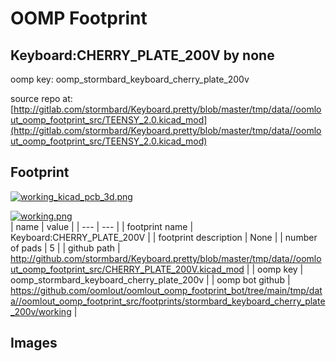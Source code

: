 # OOMP Footprint  
## Keyboard:CHERRY_PLATE_200V  by none  
  
oomp key: oomp_stormbard_keyboard_cherry_plate_200v  
  
source repo at: [http://gitlab.com/stormbard/Keyboard.pretty/blob/master/tmp/data//oomlout_oomp_footprint_src/TEENSY_2.0.kicad_mod](http://gitlab.com/stormbard/Keyboard.pretty/blob/master/tmp/data//oomlout_oomp_footprint_src/TEENSY_2.0.kicad_mod)  
## Footprint  
  
[![working_kicad_pcb_3d.png](working_kicad_pcb_3d_600.png)](working_kicad_pcb_3d.png)  
  
[![working.png](working_600.png)](working.png)  
| name | value | 
| --- | --- | 
| footprint name | Keyboard:CHERRY_PLATE_200V | 
| footprint description | None | 
| number of pads | 5 | 
| github path | http://github.com/stormbard/Keyboard.pretty/blob/master/tmp/data//oomlout_oomp_footprint_src/CHERRY_PLATE_200V.kicad_mod | 
| oomp key | oomp_stormbard_keyboard_cherry_plate_200v | 
| oomp bot github | https://github.com/oomlout/oomlout_oomp_footprint_bot/tree/main/tmp/data//oomlout_oomp_footprint_src/footprints/stormbard_keyboard_cherry_plate_200v/working | 
## Images  
